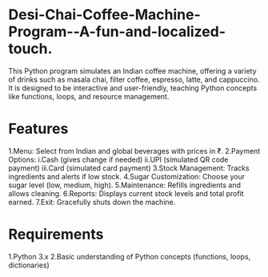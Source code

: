 # Desi-Chai-Coffee-Machine-Program--A-fun-and-localized-touch.
This Python program simulates an Indian coffee machine, offering a variety of drinks such as masala chai, filter coffee, espresso, latte, and cappuccino. It is designed to be interactive and user-friendly, teaching Python concepts like functions, loops, and resource management.

# Features
1.Menu: Select from Indian and global beverages with prices in ₹.
2.Payment Options:
   i.Cash (gives change if needed)
  ii.UPI (simulated QR code payment)
 iii.Card (simulated card payment)
3.Stock Management: Tracks ingredients and alerts if low stock.
4.Sugar Customization: Choose your sugar level (low, medium, high).
5.Maintenance: Refills ingredients and allows cleaning.
6.Reports: Displays current stock levels and total profit earned.
7.Exit: Gracefully shuts down the machine.

# Requirements
1.Python 3.x
2.Basic understanding of Python concepts (functions, loops, dictionaries)
